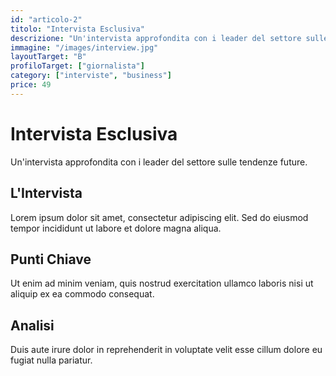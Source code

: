 ```yaml
---
id: "articolo-2"
titolo: "Intervista Esclusiva"
descrizione: "Un'intervista approfondita con i leader del settore sulle tendenze future."
immagine: "/images/interview.jpg"
layoutTarget: "B"
profiloTarget: ["giornalista"]
category: ["interviste", "business"]
price: 49
---
```


# Intervista Esclusiva

Un'intervista approfondita con i leader del settore sulle tendenze future.

## L'Intervista

Lorem ipsum dolor sit amet, consectetur adipiscing elit. Sed do eiusmod tempor incididunt ut labore et dolore magna aliqua.

## Punti Chiave

Ut enim ad minim veniam, quis nostrud exercitation ullamco laboris nisi ut aliquip ex ea commodo consequat.

## Analisi

Duis aute irure dolor in reprehenderit in voluptate velit esse cillum dolore eu fugiat nulla pariatur. 